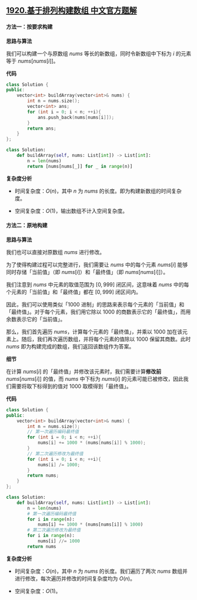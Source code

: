 ## [1920.基于排列构建数组 中文官方题解](https://leetcode.cn/problems/build-array-from-permutation/solutions/100000/ji-yu-pai-lie-gou-jian-shu-zu-by-leetcod-gjcn)
#### 方法一：按要求构建

**思路与算法**

我们可以构建一个与原数组 $\textit{nums}$ 等长的新数组，同时令新数组中下标为 $i$ 的元素等于 $\textit{nums}[\textit{nums}[i]]$。

**代码**

```C++ [sol1-C++]
class Solution {
public:
    vector<int> buildArray(vector<int>& nums) {
        int n = nums.size();
        vector<int> ans;
        for (int i = 0; i < n; ++i){
            ans.push_back(nums[nums[i]]);
        }
        return ans;
    }
};
```

```Python [sol1-Python3]
class Solution:
    def buildArray(self, nums: List[int]) -> List[int]:
        n = len(nums)
        return [nums[nums[_]] for _ in range(n)]
```

**复杂度分析**

- 时间复杂度：$O(n)$，其中 $n$ 为 $\textit{nums}$ 的长度。即为构建新数组的时间复杂度。

- 空间复杂度：$O(1)$，输出数组不计入空间复杂度。


#### 方法二：原地构建

**思路与算法**

我们也可以直接对原数组 $\textit{nums}$ 进行修改。

为了使得构建过程可以完整进行，我们需要让 $\textit{nums}$ 中的每个元素 $\textit{nums}[i]$ 能够同时存储「当前值」（即 $\textit{nums}[i]$）和「最终值」（即 $\textit{nums}[\textit{nums}[i]]$）。

我们注意到 $\textit{nums}$ 中元素的取值范围为 $[0, 999]$ 闭区间，这意味着 $\textit{nums}$ 中的每个元素的「当前值」和「最终值」都在 $[0, 999]$ 闭区间内。

因此，我们可以使用类似「$1000$ 进制」的思路来表示每个元素的「当前值」和「最终值」。对于每个元素，我们用它除以 $1000$ 的商数表示它的「最终值」，而用余数表示它的「当前值」。

那么，我们首先遍历 $\textit{nums}$，计算每个元素的「最终值」，并乘以 $1000$ 加在该元素上。随后，我们再次遍历数组，并将每个元素的值除以 $1000$ 保留其商数。此时 $\textit{nums}$ 即为构建完成的数组，我们返回该数组作为答案。

**细节**

在计算 $\textit{nums}[i]$ 的「最终值」并修改该元素时，我们需要计算**修改前** $\textit{nums}[\textit{nums}[i]]$ 的值，而 $\textit{nums}$ 中下标为 $\textit{nums}[i]$ 的元素可能已被修改，因此我们需要将取下标得到的值对 $1000$ 取模得到「最终值」。

**代码**

```C++ [sol1-C++]
class Solution {
public:
    vector<int> buildArray(vector<int>& nums) {
        int n = nums.size();
        // 第一次遍历编码最终值
        for (int i = 0; i < n; ++i){
            nums[i] += 1000 * (nums[nums[i]] % 1000);
        }
        // 第二次遍历修改为最终值
        for (int i = 0; i < n; ++i){
            nums[i] /= 1000;
        }
        return nums;
    }
};
```

```Python [sol1-Python3]
class Solution:
    def buildArray(self, nums: List[int]) -> List[int]:
        n = len(nums)
        # 第一次遍历编码最终值
        for i in range(n):
            nums[i] += 1000 * (nums[nums[i]] % 1000) 
        # 第二次遍历修改为最终值
        for i in range(n):
            nums[i] //= 1000
        return nums
```

**复杂度分析**

- 时间复杂度：$O(n)$，其中 $n$ 为 $\textit{nums}$ 的长度。我们遍历了两次 $\textit{nums}$ 数组并进行修改，每次遍历并修改的时间复杂度均为 $O(n)$。

- 空间复杂度：$O(1)$。